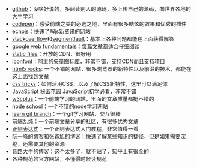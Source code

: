- [github](https://github.com/)：没啥好说的，多阅读别人的源码，多上传自己的源码，向世界各地的大牛学习
- [codepen](http://codepen.io/)：感受前端之美的必选之地，里面有很多酷炫的效果和优秀的插件
- [echojs](http://www.echojs.com/)：快速了解js新资讯的网站
- [stackoverflow](http://stackoverflow.com/)和[segmentfault](https://github.com/qiu-deqing/FE-learning/blob/master/segmentfault.com)：基本上各种问题都能在上面获得解答
- [google web fundamentals](https://developers.google.com/web/fundamentals/)：每篇文章都适合仔细阅读
- [static files](http://www.staticfile.org/)：开放的CDN，很好用
- [iconfont](http://www.iconfont.cn/)：阿里的矢量图标库，非常不错，支持CDN而且支持项目
- [html5 rocks](http://www.html5rocks.com/): 一个不错的网站，很多浏览器的新特性以及前沿的技术，都能在这上面找到文章
- [css tricks](http://css-tricks.com/)：如何活用CSS，以及了解CSS新特性，这里可以满足你
- [JavaScript 秘密花园](http://bonsaiden.github.io/JavaScript-Garden/zh/#object.general) JavaScript初学必看，非常不错
- [w3cplus](http://www.w3cplus.com/)：一个前端学习的网站，里面的文章质量都挺不错的
- [node school](http://nodeschool.io/)：一个不错的node学习网站
- [learn git branch](http://pcottle.github.io/learnGitBranching/?demo)：一个git学习网站，交互很棒
- [前端乱炖](http://www.html-js.com/)：一个前端文章分享的社区，有很多优秀文章
- [正则表达式](http://deerchao.net/tutorials/regex/regex.htm)：一个正则表达式入门教程，非常值得一看
- [阮一峰的博客](http://www.ruanyifeng.com/blog/)和[张鑫旭的博客](http://www.zhangxinxu.com/wordpress/)：快速了解某些知识的捷径，但是如果需要深挖，还需要其他的资源
- 各路大牛的博客：这个太多了，就不贴了，知乎上有很全的
- 各种规范的官方网站，不懂得时候读规范